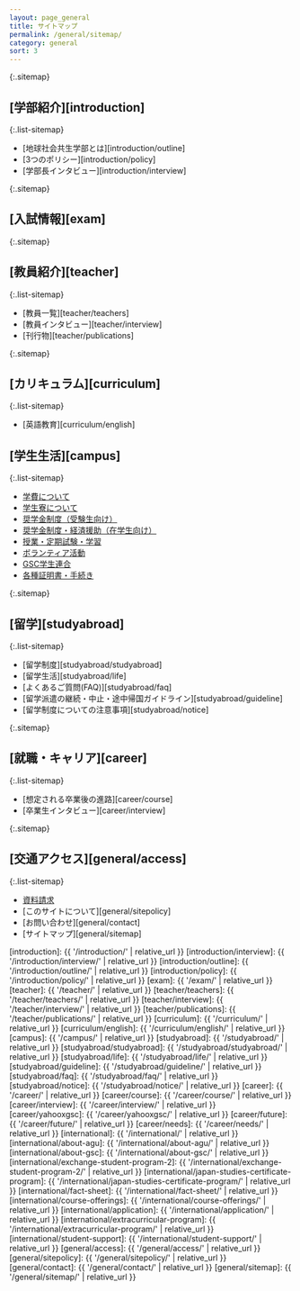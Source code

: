 ```yaml
---
layout: page_general
title: サイトマップ
permalink: /general/sitemap/
category: general
sort: 3
---
```


{:.sitemap}
## [学部紹介][introduction]

{:.list-sitemap}
* [地球社会共生学部とは][introduction/outline]
* [3つのポリシー][introduction/policy]
* [学部長インタビュー][introduction/interview]

{:.sitemap}
## [入試情報][exam]

{:.sitemap}
## [教員紹介][teacher]

{:.list-sitemap}
* [教員一覧][teacher/teachers]
* [教員インタビュー][teacher/interview]
* [刊行物][teacher/publications]

{:.sitemap}
## [カリキュラム][curriculum]

{:.list-sitemap}
* [英語教育][curriculum/english]

## [学生生活][campus]

{:.list-sitemap}
* <a href="http://www.aoyama.ac.jp/life/expenses/" target="_blank" class="pop">学費について</a>
* <a href="http://www.aoyama.ac.jp/life/health/dormitory/dormitory_sagamihara/" target="_blank" class="pop">学生寮について</a>
* <a href="http://www.aoyama.ac.jp/life/expenses/scholarship_prospective/" target="_blank" class="pop">奨学金制度（受験生向け）</a>
* <a href="http://www.aoyama.ac.jp/life/expenses/scholarship/" target="_blank" class="pop">奨学金制度・経済援助（在学生向け）</a>
* <a href="http://www.aoyama.ac.jp/life/schooltime/" target="_blank" class="pop">授業・定期試験・学習</a>
* <a href="http://www.aoyama.ac.jp/life/volunteer/" target="_blank" class="pop">ボランティア活動</a>
* <a href="http://gscstunion.com/" target="_blank" class="pop">GSC学生連合</a>
* <a href="https://www.aoyama.ac.jp/procedure/certificate/" target="_blank" class="pop">各種証明書・手続き</a>

{:.sitemap}
## [留学][studyabroad]

{:.list-sitemap}
* [留学制度][studyabroad/studyabroad]
* [留学生活][studyabroad/life]
* [よくあるご質問(FAQ)][studyabroad/faq]
* [留学派遣の継続・中止・途中帰国ガイドライン][studyabroad/guideline]
* [留学制度についての注意事項][studyabroad/notice]
 
 {:.sitemap}
## [就職・キャリア][career]

{:.list-sitemap}
* [想定される卒業後の進路][career/course]
* [卒業生インタビュー][career/interview]

{:.sitemap}
## [交通アクセス][general/access]

{:.list-sitemap}
* <a href="http://www.aoyama.ac.jp/outline/reference.html" target="_blank" class="pop">資料請求</a>
* [このサイトについて][general/sitepolicy]
* [お問い合わせ][general/contact]
* [サイトマップ][general/sitemap]


[introduction]: {{ '/introduction/' | relative_url }}
[introduction/interview]: {{ '/introduction/interview/' | relative_url }}
[introduction/outline]: {{ '/introduction/outline/' | relative_url }}
[introduction/policy]: {{ '/introduction/policy/' | relative_url }}
[exam]: {{ '/exam/' | relative_url }}
[teacher]: {{ '/teacher/' | relative_url }}
[teacher/teachers]: {{ '/teacher/teachers/' | relative_url }}
[teacher/interview]: {{ '/teacher/interview/' | relative_url }}
[teacher/publications]: {{ '/teacher/publications/' | relative_url }}
[curriculum]: {{ '/curriculum/' | relative_url }}
[curriculum/english]: {{ '/curriculum/english/' | relative_url }}
[campus]: {{ '/campus/' | relative_url }}
[studyabroad]: {{ '/studyabroad/' | relative_url }}
[studyabroad/studyabroad]: {{ '/studyabroad/studyabroad/' | relative_url }}
[studyabroad/life]: {{ '/studyabroad/life/' | relative_url }}
[studyabroad/guideline]: {{ '/studyabroad/guideline/' | relative_url }}
[studyabroad/faq]: {{ '/studyabroad/faq/' | relative_url }}
[studyabroad/notice]: {{ '/studyabroad/notice/' | relative_url }}
[career]: {{ '/career/' | relative_url }}
[career/course]: {{ '/career/course/' | relative_url }}
[career/interview]: {{ '/career/interview/' | relative_url }}
[career/yahooxgsc]: {{ '/career/yahooxgsc/' | relative_url }}
[career/future]: {{ '/career/future/' | relative_url }}
[career/needs]: {{ '/career/needs/' | relative_url }}
[international]: {{ '/international/' | relative_url }}
[international/about-agu]: {{ '/international/about-agu/' | relative_url }}
[international/about-gsc]: {{ '/international/about-gsc/' | relative_url }}
[international/exchange-student-program-2]: {{ '/international/exchange-student-program-2/' | relative_url }}
[international/japan-studies-certificate-program]: {{ '/international/japan-studies-certificate-program/' | relative_url }}
[international/fact-sheet]: {{ '/international/fact-sheet/' | relative_url }}
[international/course-offerings]: {{ '/international/course-offerings/' | relative_url }}
[international/application]: {{ '/international/application/' | relative_url }}
[international/extracurricular-program]: {{ '/international/extracurricular-program/' | relative_url }}
[international/student-support]: {{ '/international/student-support/' | relative_url }}
[general/access]: {{ '/general/access/' | relative_url }}
[general/sitepolicy]: {{ '/general/sitepolicy/' | relative_url }}
[general/contact]: {{ '/general/contact/' | relative_url }}
[general/sitemap]: {{ '/general/sitemap/' | relative_url }}
